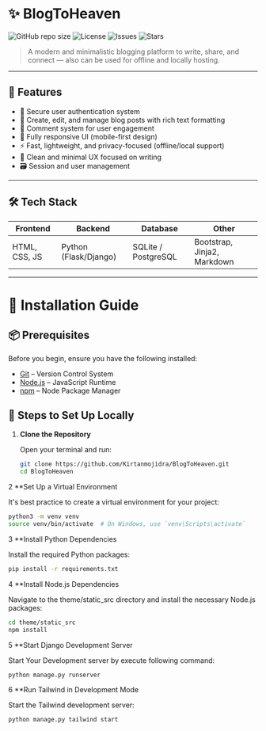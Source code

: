 # ✨ BlogToHeaven

![GitHub repo size](https://img.shields.io/github/repo-size/Kirtanmojidra/BlogToHeaven)
![License](https://img.shields.io/github/license/Kirtanmojidra/BlogToHeaven)
![Issues](https://img.shields.io/github/issues/Kirtanmojidra/BlogToHeaven)
![Stars](https://img.shields.io/github/stars/Kirtanmojidra/BlogToHeaven?style=social)

> A modern and minimalistic blogging platform to write, share, and connect — also can be used for offline and locally hosting.

---

## 🚀 Features

- 🔐 Secure user authentication system
- 📝 Create, edit, and manage blog posts with rich text formatting
- 💬 Comment system for user engagement
- 📱 Fully responsive UI (mobile-first design)
- ⚡ Fast, lightweight, and privacy-focused (offline/local support)
- 🧠 Clean and minimal UX focused on writing
- 🗃️ Session and user management

---

## 🛠 Tech Stack

| Frontend        | Backend       | Database     | Other             |
|-----------------|---------------|--------------|--------------------|
| HTML, CSS, JS   | Python (Flask/Django) | SQLite / PostgreSQL | Bootstrap, Jinja2, Markdown |

---

# 🚀 Installation Guide

## 📦 Prerequisites

Before you begin, ensure you have the following installed:

- [Git](https://git-scm.com/) – Version Control System
- [Node.js](https://nodejs.org/) – JavaScript Runtime
- [npm](https://www.npmjs.com/) – Node Package Manager

## 🧪 Steps to Set Up Locally

1. **Clone the Repository**

   Open your terminal and run:

   ```bash
   git clone https://github.com/Kirtanmojidra/BlogToHeaven.git
   cd BlogToHeaven
   ```
2 **Set Up a Virtual Environment

   It's best practice to create a virtual environment for your project:
   
   ```bash
   python3 -m venv venv
   source venv/bin/activate  # On Windows, use `venv\Scripts\activate`
  ```
3 **Install Python Dependencies

  Install the required Python packages:
  
  ```bash
  pip install -r requirements.txt
  ```
4 **Install Node.js Dependencies
  
  Navigate to the theme/static_src directory and install the necessary Node.js packages:
  
  ```bash
  cd theme/static_src
  npm install
  ```
5 **Start Django Development Server

  Start Your Development server by execute following command:
  
  ```bash
  python manage.py runserver
  ```

6 **Run Tailwind in Development Mode

   Start the Tailwind development server:

   ```bash
   python manage.py tailwind start
   ```

  


   
